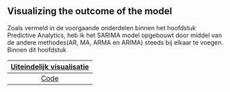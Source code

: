 ## Visualizing the outcome of the model

Zoals vermeld in de voorgaande onderdelen binnen het hoofdstuk Predictive Analytics, heb ik het SARIMA model opgebouwt door middel van de andere methodes(AR, MA, ARMA en ARIMA) steeds bij elkaar te voegen. Binnen dit hoofdstuk 


|[Uiteindelijk visualisatie](https://github.com/Emir-Acikgoz-50/Minor-Data-Science/blob/main/Notebook%20Bewijzen/visualisatie%20sarima.PNG) |
|:-----:|
|[Code](https://github.com/Emir-Acikgoz-50/Minor-Data-Science/blob/main/Notebook%20Codes/SARIMA_model_klant_266_rolling_window_verschil.ipynb)|
